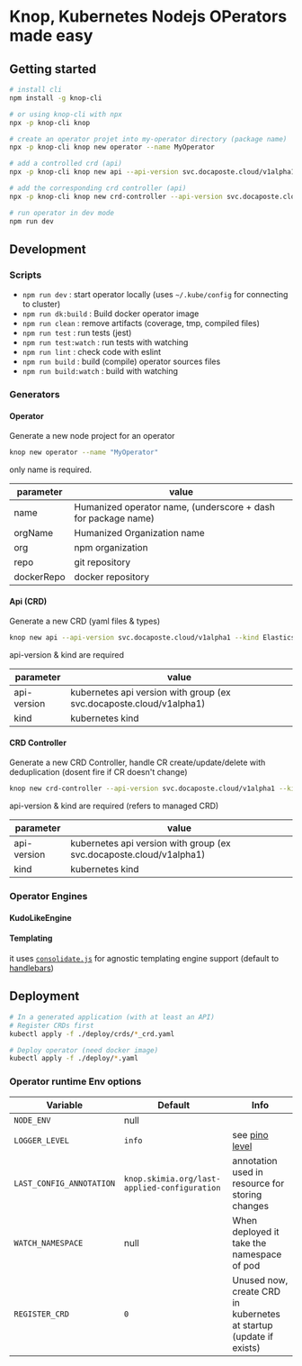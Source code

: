# Knop, Kubernetes Nodejs OPerators made easy

## Getting started

```bash
# install cli
npm install -g knop-cli

# or using knop-cli with npx
npx -p knop-cli knop

# create an operator projet into my-operator directory (package name)
npx -p knop-cli knop new operator --name MyOperator

# add a controlled crd (api)
npx -p knop-cli knop new api --api-version svc.docaposte.cloud/v1alpha1 --kind Elasticsearch

# add the corresponding crd controller (api)
npx -p knop-cli knop new crd-controller --api-version svc.docaposte.cloud/v1alpha1 --kind Elasticsearch

# run operator in dev mode
npm run dev
```

## Development

### Scripts
- `npm run dev` : start operator locally (uses `~/.kube/config` for connecting to cluster)
- `npm run dk:build` : Build docker operator image
- `npm run clean` : remove artifacts (coverage, tmp, compiled files)
- `npm run test` : run tests (jest)
- `npm run test:watch` : run tests with watching
- `npm run lint` : check code with eslint
- `npm run build` : build (compile) operator sources files
- `npm run build:watch` : build with watching

### Generators

#### Operator

Generate a new node project for an operator
```bash
knop new operator --name "MyOperator"
```

only name is required.

|parameter|value|
|-|-|
|name| Humanized operator name, (underscore + dash for package name)|
|orgName | Humanized Organization name |
|org| npm organization|
| repo | git repository |
|dockerRepo | docker repository|

#### Api (CRD)

Generate a new CRD (yaml files & types)
```bash
knop new api --api-version svc.docaposte.cloud/v1alpha1 --kind Elasticsearch
```

api-version & kind are required

|parameter|value|
|-|-|
|api-version| kubernetes api version with group (ex svc.docaposte.cloud/v1alpha1) |
|kind | kubernetes kind |

#### CRD Controller
Generate a new CRD Controller, handle CR create/update/delete with deduplication (dosent fire if CR doesn't change)
```bash
knop new crd-controller --api-version svc.docaposte.cloud/v1alpha1 --kind Elasticsearch
```

api-version & kind are required (refers to managed CRD)

|parameter|value|
|-|-|
|api-version| kubernetes api version with group (ex svc.docaposte.cloud/v1alpha1) |
|kind | kubernetes kind |

### Operator Engines

#### KudoLikeEngine

#### Templating

it uses [`consolidate.js`](https://github.com/tj/consolidate.js) for agnostic templating engine support (default to [handlebars](https://github.com/wycats/handlebars.js/))



## Deployment

```bash
# In a generated application (with at least an API)
# Register CRDs first
kubectl apply -f ./deploy/crds/*_crd.yaml

# Deploy operator (need docker image)
kubectl apply -f ./deploy/*.yaml
```

### Operator runtime Env options

| Variable          | Default       | Info                                                                                 |
|-------------------|---------------|--------------------------------------------------------------------------------------|
| `NODE_ENV`        | null          |                                                                                      |
| `LOGGER_LEVEL`    | `info`        | see [pino level ](https://getpino.io/#/docs/api?id=loggerlevel-string-gettersetter ) |
| `LAST_CONFIG_ANNOTATION` | `knop.skimia.org/last-applied-configuration` | annotation used in resource for storing changes                                             |
| `WATCH_NAMESPACE` | null          | When deployed it take the namespace of pod                                           |
| `REGISTER_CRD`    | `0`           | Unused now, create CRD in kubernetes at startup (update if exists)                   |
